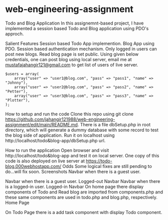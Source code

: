 # web-engineering-assignment
Todo and Blog Application
In this assignemnt-based project, I have implemented a session based Todo and Blog application using PDO's approch.

Salient Features
Session based Todo App implemention.
Blog App using PDO.
Session based authentication mechanism.
Only logged in users can post new blogs.
Read blog page is set public.
Using given below credentials, one can post blog using local server, email me at mustafajahangir121@gmail.com to get list of users of live server.

    $users = array(
        array("user" => "user1@blog.com", "pass" => "pass1", "name" => "Johnny"),
        array("user" => "user2@blog.com", "pass" => "pass2", "name" => "Petter"),
        array("user" => "user3@blog.com", "pass" => "pass3", "name" => "Plotter"),
    );
How to setup and run the code
Clone this repo using git clone https://github.com/jahangir121988/web-engineering-assignment/edit/main/README.md. There is a file dbSetup.php in root directory, which will generate a dummy database with some record to test the blog side of application. Run it on localhost using http://localhost/todo&blog-app/dbSetup.php url.

How to run the application
Open browser and visit http://localhost/todo&blog-app and test it on local server.
One copy of this code is also deployed on live server at https://todo-blog.000webhostapp.com/
Odds
Some logical fixes are still pending to do...will fix soon.
Screenshots
Navbar when there is a guest user.

Navbar when there is a guest user. Logged-out Navbar Navbar when there is a logged-in user. Logged-in Navbar On home page there display components of Todo and Read blog are imported from components.php and these same components are used in todo.php and blog.php, respectively. Home Page 

On Todo Page there is a add task component with display Todo component. 
